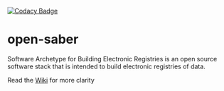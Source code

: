 [![Codacy Badge](https://api.codacy.com/project/badge/Grade/7495686ff46f41b1b52a47e5bf56129f)](https://www.codacy.com/app/steotia/open-saber?utm_source=github.com&amp;utm_medium=referral&amp;utm_content=project-sunbird/open-saber&amp;utm_campaign=Badge_Grade)

# open-saber

Software Archetype for Building Electronic Registries is an open source software stack that is intended to build electronic registries of data. 

Read the [Wiki](https://github.com/project-sunbird/open-saber/wiki) for more clarity
